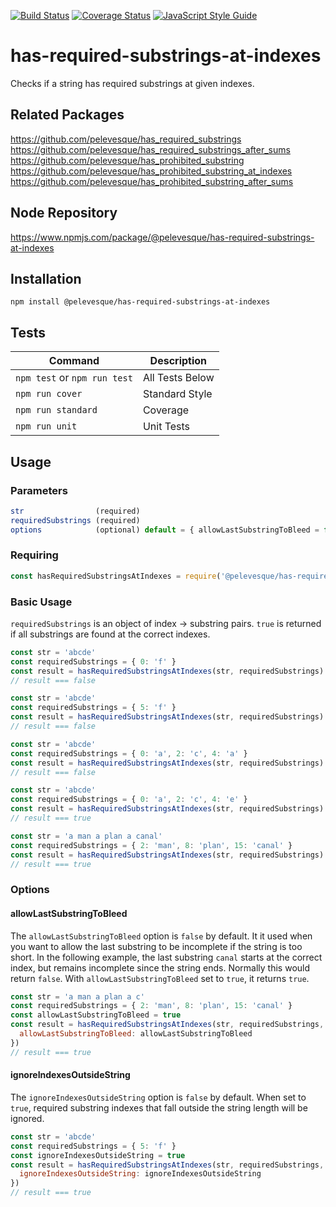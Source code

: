 [![Build Status](https://travis-ci.org/pelevesque/has-required-substrings-at-indexes.svg?branch=master)](https://travis-ci.org/pelevesque/has-required-substrings-at-indexes)
[![Coverage Status](https://coveralls.io/repos/github/pelevesque/has-required-substrings-at-indexes/badge.svg?branch=master)](https://coveralls.io/github/pelevesque/has-required-substrings-at-indexes?branch=master)
[![JavaScript Style Guide](https://img.shields.io/badge/code_style-standard-brightgreen.svg)](https://standardjs.com)

# has-required-substrings-at-indexes

Checks if a string has required substrings at given indexes.

## Related Packages

https://github.com/pelevesque/has_required_substrings  
https://github.com/pelevesque/has_required_substrings_after_sums  
https://github.com/pelevesque/has_prohibited_substring  
https://github.com/pelevesque/has_prohibited_substring_at_indexes  
https://github.com/pelevesque/has_prohibited_substring_after_sums  

## Node Repository

https://www.npmjs.com/package/@pelevesque/has-required-substrings-at-indexes

## Installation

`npm install @pelevesque/has-required-substrings-at-indexes`

## Tests

Command                      | Description
---------------------------- | ------------
`npm test` or `npm run test` | All Tests Below
`npm run cover`              | Standard Style
`npm run standard`           | Coverage
`npm run unit`               | Unit Tests

## Usage

### Parameters

```js
str                (required)
requiredSubstrings (required)
options            (optional) default = { allowLastSubstringToBleed = false, ignoreSubstringsOutsideString = false }
```

### Requiring

```js
const hasRequiredSubstringsAtIndexes = require('@pelevesque/has-required-substrings-at-indexes')
```

### Basic Usage

`requiredSubstrings` is an object of index -> substring pairs. `true` is returned
if all substrings are found at the correct indexes.

```js
const str = 'abcde'
const requiredSubstrings = { 0: 'f' }
const result = hasRequiredSubstringsAtIndexes(str, requiredSubstrings)
// result === false
```

```js
const str = 'abcde'
const requiredSubstrings = { 5: 'f' }
const result = hasRequiredSubstringsAtIndexes(str, requiredSubstrings)
// result === false
```

```js
const str = 'abcde'
const requiredSubstrings = { 0: 'a', 2: 'c', 4: 'a' }
const result = hasRequiredSubstringsAtIndexes(str, requiredSubstrings)
// result === false
```

```js
const str = 'abcde'
const requiredSubstrings = { 0: 'a', 2: 'c', 4: 'e' }
const result = hasRequiredSubstringsAtIndexes(str, requiredSubstrings)
// result === true
```

```js
const str = 'a man a plan a canal'
const requiredSubstrings = { 2: 'man', 8: 'plan', 15: 'canal' }
const result = hasRequiredSubstringsAtIndexes(str, requiredSubstrings)
// result === true
```

### Options

#### allowLastSubstringToBleed

The `allowLastSubstringToBleed` option is `false` by default. It it used when you want
to allow the last substring to be incomplete if the string is too short.
In the following example, the last substring `canal` starts at the correct index,
but remains incomplete since the string ends. Normally this would return `false`.
With `allowLastSubstringToBleed` set to `true`, it returns `true`.

```js
const str = 'a man a plan a c'
const requiredSubstrings = { 2: 'man', 8: 'plan', 15: 'canal' }
const allowLastSubstringToBleed = true
const result = hasRequiredSubstringsAtIndexes(str, requiredSubstrings, {
  allowLastSubstringToBleed: allowLastSubstringToBleed
})
// result === true
```

#### ignoreIndexesOutsideString

The `ignoreIndexesOutsideString` option is `false` by default. When set to `true`,
required substring indexes that fall outside the string length will be ignored.

```js
const str = 'abcde'
const requiredSubstrings = { 5: 'f' }
const ignoreIndexesOutsideString = true
const result = hasRequiredSubstringsAtIndexes(str, requiredSubstrings, {
  ignoreIndexesOutsideString: ignoreIndexesOutsideString
})
// result === true
```
